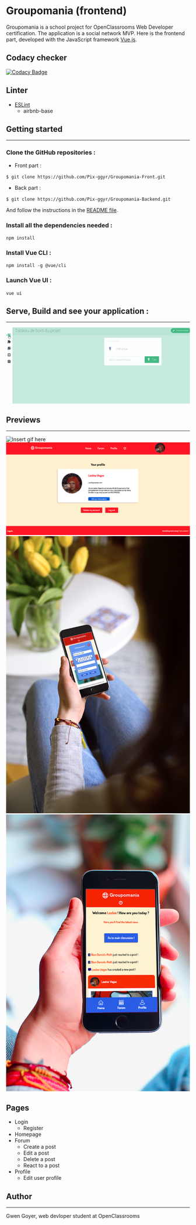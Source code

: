 # Groupomania (frontend)

Groupomania is a school project for OpenClassrooms Web Developer certification. The application is a social network MVP. Here is the frontend part, developed with the JavaScript framework [Vue.js](https://vuejs.org).

## Codacy checker

[![Codacy Badge](https://api.codacy.com/project/badge/Grade/fbdedda9eab24b17bfe4e07651e1317c)](https://app.codacy.com/gh/Pix-ggyr/groupomania-front?utm_source=github.com&utm_medium=referral&utm_content=Pix-ggyr/groupomania-front&utm_campaign=Badge_Grade)

## Linter

- [ESLint](https://eslint.org/)
  - airbnb-base

## Getting started

---

### Clone the GitHub repositories :

- Front part :

```
$ git clone https://github.com/Pix-ggyr/Groupomania-Front.git
```

- Back part :

```
$ git clone https://github.com/Pix-ggyr/Groupomania-Backend.git
```

And follow the instructions in the [README file](https://github.com/Pix-ggyr/Groupomania-Backend/blob/main/README.md).

### Install all the dependencies needed :

```
npm install
```

### Install Vue CLI :

```
npm install -g @vue/cli
```

### Launch Vue UI :

```
vue ui
```

## Serve, Build and see your application :

---

![Vue CLI Builder](https://raw.githubusercontent.com/Pix-ggyr/Groupomania-Front/dev/public/docs/assets/serve.gif)

## Previews

---

![Insert gif here](https://github.com/Pix-ggyr/Groupomania-Front/blob/dev/public/docs/assets/mockup_2.png?raw=true)
![Insert gif here](https://raw.githubusercontent.com/Pix-ggyr/Groupomania-Front/dev/public/docs/assets/profile.png)
![Insert gif here](https://github.com/Pix-ggyr/Groupomania-Front/blob/dev/public/docs/assets/Mobile1.png?raw=true)
![Insert gif here](https://raw.githubusercontent.com/Pix-ggyr/Groupomania-Front/dev/public/docs/assets/Mobile2.png)

## Pages

- Login
  - Register
- Homepage
- Forum
  - Create a post
  - Edit a post
  - Delete a post
  - React to a post
- Profile
  - Edit user profile

## Author

---

Gwen Goyer, web devloper student at OpenClassrooms
